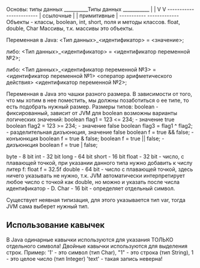 Основы: типы данных
                __________Типы данных ___________
               |                                 |
               V                                 V
           -----------                    -------------
          | ссылочные |                  | примитивные |
           -----------                    -------------
           Объекты - классы,            boolean, int, short,
           поля и методы классов.       float, double, Char
           Массивы, т.к. массивы
           это объекты.

Переменная в Java:
<Тип данных>_<идентификатор> = <значение>;

либо:
<Тип данных>_<идентификатор> = <идентификатор переменной №2>;

либо:
<Тип данных>_<идентификатор переменной №3> = <идентификатор переменной №1> <оператор арифметического действия> <идентификатор переменной №2>;

Переменная в Java это чашки разного размера. В зависимости от того, что мы хотим в нее поместить,
мы должны позаботиться о ее типе, то есть подобрать нужный размер.
Размеры типов:
boolean - фиксированный, зависит от JVM
для boolean возможны варианты логических значений:
boolean flag1 = 123 <= 234; - значение true
boolean flag2 = 123 >= 234; - значение false
boolean flag3 = flag1 ^ flag2; - разделительная дизъюнкция, значение false 
boolean f = true && false; - конъюнкция
boolean f = true & false;
boolean f = true || false; - дизъюнкция
boolean f = true | false;

byte - 8 bit
int - 32 bit
long - 64 bit
short - 16 bit
float - 32 bit - число, с плавающей точкой, при указании данного типа нужно добавить к числу литер f: float f = 32.5f
double - 64 bit - число с плавающей точкой, здесь ничего указывать не нужно, т.к. JVM автоматически интерпретирует любое число с точкой как double, но можно и указать после числа идентификатор - D.
Char - 16 bit - определяет отдельный символ.

Существует неявная типизация, для этого указывается тип var, тогда JVM сама выберет нужный тип.

Использование кавычек
---------------------
В Java одинарные кавычки используются для указания ТОЛЬКО отдельного символа!
Двойные кавычки используются для выделения строк.
Пример: 
'1' - это символ (тип Char), 
"1" - это строка (тип String),
 1 - это целое число (тип Integer)
'text' - такая запись неверна!